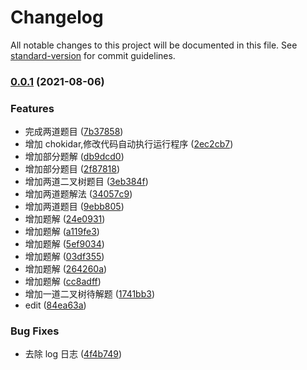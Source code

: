 # Changelog

All notable changes to this project will be documented in this file. See [standard-version](https://github.com/conventional-changelog/standard-version) for commit guidelines.

### [0.0.1](https://github.com/jsjzh/tiny-codes/compare/v1.0.2...v0.0.1) (2021-08-06)


### Features

* 完成两道题目 ([7b37858](https://github.com/jsjzh/tiny-codes/commit/7b37858fae230296a41bcd882978c983683d8353))
* 增加 chokidar,修改代码自动执行运行程序 ([2ec2cb7](https://github.com/jsjzh/tiny-codes/commit/2ec2cb7cb09337f1c31ad83d3f559ba754895c1d))
* 增加部分题解 ([db9dcd0](https://github.com/jsjzh/tiny-codes/commit/db9dcd02cb26d84c721b44c40e15472e3b44fae1))
* 增加部分题目 ([2f87818](https://github.com/jsjzh/tiny-codes/commit/2f87818a68b4424678cf89ad0abbfb01dce6c7c6))
* 增加两道二叉树题目 ([3eb384f](https://github.com/jsjzh/tiny-codes/commit/3eb384f4ccba89589ff0e2c28458e07bfaf04dac))
* 增加两道题解法 ([34057c9](https://github.com/jsjzh/tiny-codes/commit/34057c994bf54f641700f84f41e4c76eabf2374a))
* 增加两道题目 ([9ebb805](https://github.com/jsjzh/tiny-codes/commit/9ebb80528ce44d1845849f77ceb93ad360d4edfa))
* 增加题解 ([24e0931](https://github.com/jsjzh/tiny-codes/commit/24e09317b90ce597857a07e7404da4c9e46836cb))
* 增加题解 ([a119fe3](https://github.com/jsjzh/tiny-codes/commit/a119fe305a86cc748c2ded56c8c3e16619a866a3))
* 增加题解 ([5ef9034](https://github.com/jsjzh/tiny-codes/commit/5ef90347ce61bcaf59870b852dcfc8d98816aec5))
* 增加题解 ([03df355](https://github.com/jsjzh/tiny-codes/commit/03df355d85685de136778c5c4069bb02577f455a))
* 增加题解 ([264260a](https://github.com/jsjzh/tiny-codes/commit/264260a9e2866ab612d3a5bba640f734919766d2))
* 增加题解 ([cc8adff](https://github.com/jsjzh/tiny-codes/commit/cc8adff45d4976777ff12bbb31ddf63a07472043))
* 增加一道二叉树待解题 ([1741bb3](https://github.com/jsjzh/tiny-codes/commit/1741bb32506f1bda04801eb1dacdb78084456faf))
* edit ([84ea63a](https://github.com/jsjzh/tiny-codes/commit/84ea63a9ec6c63844100c7b514acf431f4eb80ae))


### Bug Fixes

* 去除 log 日志 ([4f4b749](https://github.com/jsjzh/tiny-codes/commit/4f4b749b49772646317d049361b148083bf70169))
